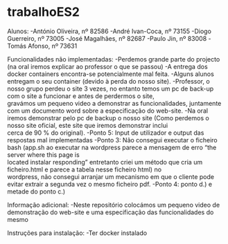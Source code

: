 # trabalhoES2

Alunos:
-António Oliveira, nº 82586
-André Ivan-Coca, nº 73155
-Diogo Guerreiro, nº 73005
-José Magalhães, nº 82687
-Paulo Jin, nº 83008
-Tomás Afonso, nº 73631


Funcionalidades não implementadas:
  -Perdemos grande parte do projecto (na oral iremos explicar ao professor o que se passou)
  -A entrega dos docker containers encontra-se potencialmente mal feita.
  -Alguns alunos entregam o seu container (devido à perda do nosso site).
  -Professor, o nosso grupo perdeu o site 3 vezes, no entanto temos um pc de back-up com o site a funcionar e antes de perdermos o site,      
   gravámos um pequeno video a demonstrar as funcionalidades, juntamente com um documento word sobre a especificação do web-site.
  -Na oral iremos demonstrar pelo pc de backup o nosso site (Como perdemos o nosso site oficial, este site que iremos demonstrar inclui           
   cerca de 90 % do original).
  -Ponto 5: Input de utilizador e output das respostas mal implementadas
  -Ponto 3: Não consegui executar o ficheiro bash (app.sh ao executar na wordpress parece a mensagem de erro “the server where this page is         
            located instalar responding” entretanto criei um método que cria um ficheiro.html e parece a tabela nesse ficheiro html) no       
             wordpress, não consegui arranjar um mecanismo em que o cliente pode evitar extrair a segunda vez o mesmo ficheiro pdf.
  -Ponto 4: ponto d.) e metade do ponto c.)
  
  
  
  
Informação adicional:
  -Neste repositório colocámos um pequeno video de demonstração do web-site e uma especificação das funcionalidades do mesmo
  
 Instruções para instalação:
  -Ter docker instalado
  
  
  
